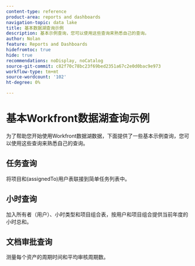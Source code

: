 ```yaml
---
content-type: reference
product-area: reports and dashboards
navigation-topic: data lake
title: 基本数据湖查询示例
description: 基本示例查询，您可以使用这些查询来熟悉自己的查询。
author: Nolan
feature: Reports and Dashboards
hidefromtoc: true
hide: true
recommendations: noDisplay, noCatalog
source-git-commit: c82f70c78bc23f69bed2351a67c2e0d0bac9e973
workflow-type: tm+mt
source-wordcount: '102'
ht-degree: 0%

---
```


# 基本Workfront数据湖查询示例

为了帮助您开始使用Workfront数据湖数据，下面提供了一些基本示例查询，您可以使用这些查询来熟悉自己的查询。

## 任务查询

将项目和(assignedTo)用户表联接到简单任务列表中。



## 小时查询

加入所有者（用户）、小时类型和项目组合表，按用户和项目组合提供当前年度的小时总和。



## 文档审批查询

测量每个资产的周期时间和平均审核周期数。
